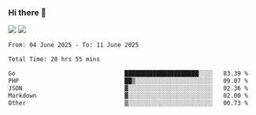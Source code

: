 ### Hi there 👋️

![](https://komarev.com/ghpvc/?username=Loner1024)
![](https://hit.yhype.me/github/profile?account_id=20189164)

<!--START_SECTION:waka-->

```txt
From: 04 June 2025 - To: 11 June 2025

Total Time: 28 hrs 55 mins

Go                               █████████████████████░░░░   83.39 %
PHP                              ██▒░░░░░░░░░░░░░░░░░░░░░░   09.07 %
JSON                             ▓░░░░░░░░░░░░░░░░░░░░░░░░   02.36 %
Markdown                         ▓░░░░░░░░░░░░░░░░░░░░░░░░   02.00 %
Other                            ▒░░░░░░░░░░░░░░░░░░░░░░░░   00.73 %
```

<!--END_SECTION:waka-->



